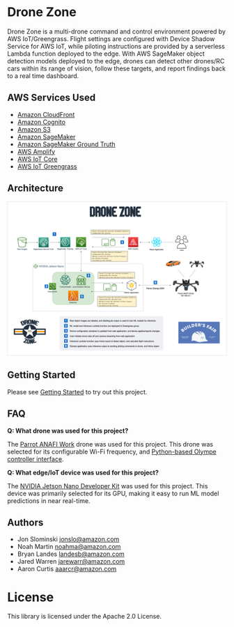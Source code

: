 # Drone Zone #

Drone Zone is a multi-drone command and control environment powered by AWS IoT/Greengrass. Flight settings are configured with Device Shadow Service for AWS IoT, while piloting instructions are provided by a serverless Lambda function deployed to the edge. With AWS SageMaker object detection models deployed to the edge, drones can detect other drones/RC cars within its range of vision, follow these targets, and report findings back to a real time dashboard.

## AWS Services Used ##
- [Amazon CloudFront](https://aws.amazon.com/cloudfront/)
- [Amazon Cognito](https://aws.amazon.com/cognito/)
- [Amazon S3](https://aws.amazon.com/s3/)
- [Amazon SageMaker](https://aws.amazon.com/sagemaker/)
- [Amazon SageMaker Ground Truth](https://aws.amazon.com/sagemaker/groundtruth/)
- [AWS Amplify](https://aws.amazon.com/amplify/)
- [AWS IoT Core](https://aws.amazon.com/iot-core/)
- [AWS IoT Greengrass](https://aws.amazon.com/greengrass/)

## Architecture ##

![Architecture Diagram](./docs/architecture.png)

## Getting Started ##

Please see [Getting Started](./docs/getting-started.md) to try out this project.

## FAQ ##
__Q: What drone was used for this project?__

The [Parrot ANAFI Work](https://www.parrot.com/business-solutions-us/parrot-professional/anafi-work) drone was used for this project. This drone was selected for its configurable Wi-Fi frequency, and [Python-based Olympe controller interface](https://developer.parrot.com/docs/olympe/).

__Q: What edge/IoT device was used for this project?__

The [NVIDIA Jetson Nano Developer Kit](https://www.nvidia.com/en-us/autonomous-machines/embedded-systems/jetson-nano-developer-kit/) was used for this project. This device was primarily selected for its GPU, making it easy to run ML model predictions in near real-time.

## Authors ##
- Jon Slominski jonslo@amazon.com
- Noah Martin noahma@amazon.com
- Bryan Landes landesb@amazon.com
- Jared Warren jarewarr@amazon.com
- Aaron Curtis aaarcr@amazon.com

# License #

This library is licensed under the Apache 2.0 License.

